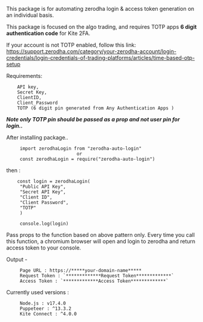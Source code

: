 This package is for automating zerodha login & access token generation on an individual basis.

This package is focused on the algo trading, and requires TOTP apps **6 digit authentication code** for Kite 2FA.

If your account is not TOTP enabled, follow this link:
https://support.zerodha.com/category/your-zerodha-account/login-credentials/login-credentials-of-trading-platforms/articles/time-based-otp-setup

Requirements:

        API key, 
        Secret Key, 
        ClientID, 
        Client_Password 
        TOTP (6 digit pin generated from Any Authentication Apps )

***Note only TOTP pin should be passed as a prop and not user pin for login..***

After installing package..

         import zerodhaLogin from "zerodha-auto-login" 
                              or 
         const zerodhaLogin = require("zerodha-auto-login")

then :

        const login = zerodhaLogin(
         "Public API Key",
         "Secret API Key",
         "Client ID",
         "Client Password",
         "TOTP"
         )

         console.log(login)


Pass props to the function based on above pattern only. Every time you call this function, a chromium browser will open and login to zerodha and return access token to your console.



Output -

         Page URL : https://*****your-domain-name*****
         Request Token : `*************Request Token*************`
         Access Token : `*************Access Token*************`


Currently used versions : 

         Node.js : v17.4.0
         Puppeteer : ^13.3.2
         Kite Connect : ^4.0.0
